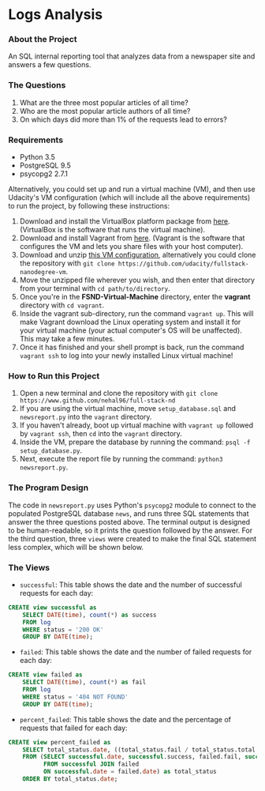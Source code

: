 # Logs Analysis

### About the Project

An SQL internal reporting tool that analyzes data from a newspaper site and answers a few questions.

### The Questions

1. What are the three most popular articles of all time?
2. Who are the most popular article authors of all time?
3. On which days did more than 1% of the requests lead to errors?

### Requirements

* Python 3.5
* PostgreSQL 9.5
* psycopg2 2.7.1

Alternatively, you could set up and run a virtual machine (VM), and then use Udacity's VM configuration (which will include all the above requirements) to run the project, by following these instructions:

1. Download and install the VirtualBox platform package from [here](https://www.virtualbox.org/wiki/Downloads). (VirtualBox is the software that runs the virtual machine).
2. Download and install Vagrant from [here](https://www.vagrantup.com/downloads.html). (Vagrant is the software that configures the VM and lets you share files with your host computer).
3. Download and unzip [this VM configuration](https://d17h27t6h515a5.cloudfront.net/topher/2017/June/5948287e_fsnd-virtual-machine/fsnd-virtual-machine.zip), alternatively you could clone the repository with `git clone https://github.com/udacity/fullstack-nanodegree-vm`.
4. Move the unzipped file wherever you wish, and then enter that directory from your terminal with `cd path/to/directory`.
5. Once you're in the **FSND-Virtual-Machine** directory, enter the **vagrant** directory with `cd vagrant`.
6. Inside the vagrant sub-directory, run the command `vagrant up`. This will make Vagrant download the Linux operating system and install it for your virtual machine (your actual computer's OS will be unaffected). This may take a few minutes.
7. Once it has finished and your shell prompt is back, run the command `vagrant ssh` to log into your newly installed Linux virtual machine!

### How to Run this Project

1. Open a new terminal and clone the repository with `git clone https://www.github.com/nehal96/full-stack-nd`
2. If you are using the virtual machine, move `setup_database.sql` and `newsreport.py` into the `vagrant` directory.
3. If you haven't already, boot up virtual machine with `vagrant up` followed by `vagrant ssh`, then `cd` into the `vagrant` directory.
4. Inside the VM, prepare the database by running the command: `psql -f setup_database.py`.
5. Next, execute the report file by running the command: `python3 newsreport.py`.

### The Program Design

The code in `newsreport.py` uses Python's `psycopg2` module to connect to the populated PostgreSQL database `news`, and runs three SQL statements that answer the three questions posted above. The terminal output is designed to be human-readable, so it prints the question followed by the answer. For the third question, three `views` were created to make the final SQL statement less complex, which will be shown below.

### The Views

* `successful`: This table shows the date and the number of successful requests for each day:

```sql
CREATE view successful as
    SELECT DATE(time), count(*) as success
    FROM log
    WHERE status = '200 OK'
    GROUP BY DATE(time);
```

* `failed`: This table shows the date and the number of failed requests for each day:

```sql
CREATE view failed as
    SELECT DATE(time), count(*) as fail
    FROM log
    WHERE status = '404 NOT FOUND'
    GROUP BY DATE(time);
```

* `percent_failed`: This table shows the date and the percentage of requests that failed for each day:

```sql
CREATE view percent_failed as
    SELECT total_status.date, ((total_status.fail / total_status.total::double precision) * 100) as percent
    FROM (SELECT successful.date, successful.success, failed.fail, successful.success + failed.fail as total
          FROM successful JOIN failed
          ON successful.date = failed.date) as total_status
    ORDER BY total_status.date;
```
